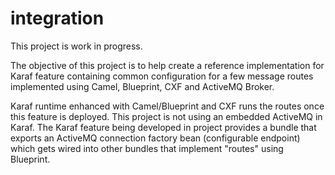 integration
===========

This project is work in progress. 

The objective of this project is to help create a reference implementation for Karaf feature containing common configuration for a few message routes implemented using Camel, Blueprint, CXF and ActiveMQ Broker.

Karaf runtime enhanced with Camel/Blueprint and CXF runs the routes once this feature is deployed. This project is not using an embedded ActiveMQ in Karaf. The Karaf feature being developed in project provides a bundle that exports an ActiveMQ connection factory bean (configurable endpoint) which gets wired into other bundles that implement "routes" using Blueprint. 



